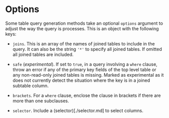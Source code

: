 # Options

Some table query generation methods take an optional `options` argument to adjust the way the query is processes. This is an object with the following keys:

* `joins`. This is an array of the names of joined tables to include in the query. It can also be the string `'*'` to specify all joined tables. If omitted all joined tables are included.

* `safe` (*experimental*). If set to `true`, in a query involving a `where` clause, throw an error if any of the primary key fields of the top level table or any non-read-only joined tables is missing.
Marked as experimental as it does not currently detect the situation where the key is in a joined subtable column.

* `brackets`. For a `where` clause, enclose the clause in brackets if there are more than one subclauses.

* `selector`. Include a (selector)[./selector.md] to select columns.
